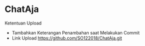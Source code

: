 # ChatAja
Ketentuan Upload
- Tambahkan Keterangan Penambahan saat Melakukan Commit
- Link Upload https://github.com/SO122018/ChatAja.git

